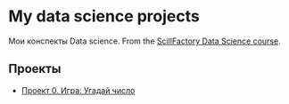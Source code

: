 # My data science projects
Мои конспекты Data science.
From the [ScillFactory Data Science course](https://skillfactory.ru/data-scientist-pro).

## Проекты

* [Проект 0. Игра: Угадай число](https://github.com/vokhmianin-da/sf_data_science/tree/main/project_0)
